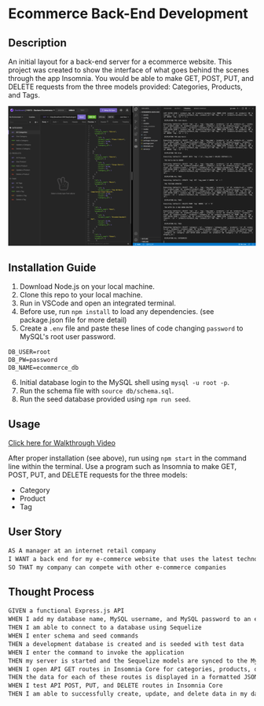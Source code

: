 # Ecommerce Back-End Development

## Description
An initial layout for a back-end server for a ecommerce website.
This project was created to show the interface of what goes behind the scenes through the app Insomnia. You would be able to make GET, POST, PUT, and DELETE requests from the three models provided: Categories, Products, and Tags.

![Overall Overview](assets/Overview.png)

## Installation Guide
1. Download Node.js on your local machine.
2. Clone this repo to your local machine.
3. Run in VSCode and open an integrated terminal.
4. Before use, run `npm install` to load any dependencies. (see package.json file for more detail)
5. Create a `.env` file and paste these lines of code changing `password` to MySQL's root user password.

```
DB_USER=root
DB_PW=password
DB_NAME=ecommerce_db
```

6. Initial database login to the MySQL shell using `mysql -u root -p`.
7. Run the schema file with `source db/schema.sql`.
8. Run the seed database provided using `npm run seed`.

## Usage
[Click here for Walkthrough Video](https://youtu.be/Cb57cVRGQbk)

After proper installation (see above), run using `npm start` in the command line within the terminal.
Use a program such as Insomnia to make GET, POST, PUT, and DELETE requests for the three models:
 * Category
 * Product
 * Tag

## User Story

```md
AS A manager at an internet retail company
I WANT a back end for my e-commerce website that uses the latest technologies
SO THAT my company can compete with other e-commerce companies
```

## Thought Process

```md
GIVEN a functional Express.js API
WHEN I add my database name, MySQL username, and MySQL password to an environment variable file
THEN I am able to connect to a database using Sequelize
WHEN I enter schema and seed commands
THEN a development database is created and is seeded with test data
WHEN I enter the command to invoke the application
THEN my server is started and the Sequelize models are synced to the MySQL database
WHEN I open API GET routes in Insomnia Core for categories, products, or tags
THEN the data for each of these routes is displayed in a formatted JSON
WHEN I test API POST, PUT, and DELETE routes in Insomnia Core
THEN I am able to successfully create, update, and delete data in my database
```